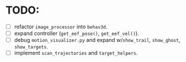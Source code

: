 # TODO:

- [ ] refactor `image_processor` into `behav3d`.
- [ ] expand controller (`get_eef_pose()`, `get_eef_vel()`).
- [ ] debug `motion_visualizer.py` and expand w/`show_trail`, `show_ghost`, `show_targets`.
- [ ] implement `scan_trajectories` and `target_helpers`.
